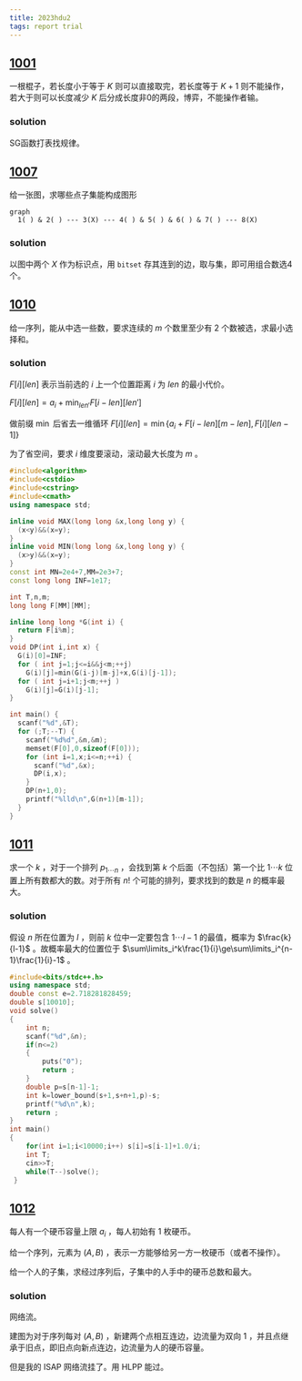 ```yaml
---
title: 2023hdu2
tags: report trial
---
```


## [1001](http://acm.hdu.edu.cn/contest/problem?cid=1095&pid=1001)
一根棍子，若长度小于等于 $K$ 则可以直接取完，若长度等于 $K+1$
则不能操作，若大于则可以长度减少 $K$ 后分成长度非0的两段，博弈，不能操作者输。

### solution
SG函数打表找规律。


## [1007](http://acm.hdu.edu.cn/contest/problem?cid=1095&pid=1007)
给一张图，求哪些点子集能构成图形
```mermaid
graph
  1( ) & 2( ) --- 3(X) --- 4( ) & 5( ) & 6( ) & 7( ) --- 8(X)
```
### solution
以图中两个 $X$ 作为标识点，用 ``bitset``
存其连到的边，取与集，即可用组合数选4个。

## [1010](http://acm.hdu.edu.cn/contest/problem?cid=1095&pid=1010)
给一序列，能从中选一些数，要求连续的 $m$ 个数里至少有 $2$
个数被选，求最小选择和。
### solution
$F[i][len]$ 表示当前选的 $i$ 上一个位置距离 $i$ 为 $len$ 的最小代价。

$F[i][len]=a_i+\min_{len'}F[i-len][len']$

做前缀 $\min$ 后省去一维循环 $F[i][len]=\min\{a_i+F[i-len][m-len],F[i][len-1]\}$

为了省空间，要求 $i$ 维度要滚动，滚动最大长度为 $m$ 。

```cpp
#include<algorithm>
#include<cstdio>
#include<cstring>
#include<cmath>
using namespace std;

inline void MAX(long long &x,long long y) {
  (x<y)&&(x=y);
}
inline void MIN(long long &x,long long y) {
  (x>y)&&(x=y);
}
const int MN=2e4+7,MM=2e3+7;
const long long INF=1e17;

int T,n,m;
long long F[MM][MM];

inline long long *G(int i) {
  return F[i%m];
}
void DP(int i,int x) {
  G(i)[0]=INF;
  for ( int j=1;j<=i&&j<m;++j)
    G(i)[j]=min(G(i-j)[m-j]+x,G(i)[j-1]);
  for ( int j=i+1;j<m;++j )
    G(i)[j]=G(i)[j-1];
}

int main() {
  scanf("%d",&T);
  for (;T;--T) {
    scanf("%d%d",&n,&m);
    memset(F[0],0,sizeof(F[0]));
    for (int i=1,x;i<=n;++i) {
      scanf("%d",&x);
      DP(i,x);
    }
    DP(n+1,0);
    printf("%lld\n",G(n+1)[m-1]);
  }
}
```

## [1011](http://acm.hdu.edu.cn/contest/problem?cid=1095&pid=1011)
求一个 $k$ ，对于一个排列 $p_{1\cdots n}$ ，会找到第 $k$ 个后面（不包括）第一个比 $1\cdots k$ 位置上所有数都大的数。对于所有 $n!$ 个可能的排列，要求找到的数是 $n$ 的概率最大。

### solution
假设 $n$ 所在位置为 $l$ ，则前 $k$ 位中一定要包含 $1\cdots l-1$ 的最值，概率为
$\frac{k}{l-1}$ 。故概率最大的位置位于
$\sum\limits_i^k\frac{1}{i}\ge\sum\limits_i^{n-1}\frac{1}{i}-1$ 。

```cpp
#include<bits/stdc++.h>
using namespace std;
double const e=2.718281828459;
double s[10010];
void solve()
{
	int n;
	scanf("%d",&n);
	if(n<=2)
	{
		puts("0");
		return ;
	}
	double p=s[n-1]-1;
	int k=lower_bound(s+1,s+n+1,p)-s;
	printf("%d\n",k);
	return ;
}
int main()
{
	for(int i=1;i<10000;i++) s[i]=s[i-1]+1.0/i;
	int T;
	cin>>T;
	while(T--)solve();
 }
```

## [1012](http://acm.hdu.edu.cn/contest/problem?cid=1095&pid=1012)
每人有一个硬币容量上限 $a_i$ ，每人初始有 $1$ 枚硬币。

给一个序列，元素为 $(A,B)$ ，表示一方能够给另一方一枚硬币（或者不操作）。

给一个人的子集，求经过序列后，子集中的人手中的硬币总数和最大。
### solution
网络流。

建图为对于序列每对 $(A,B)$ ，新建两个点相互连边，边流量为双向 $1$ ，并且点继承于旧点，即旧点向新点连边，边流量为人的硬币容量。

但是我的 ISAP 网络流挂了。用 HLPP 能过。
